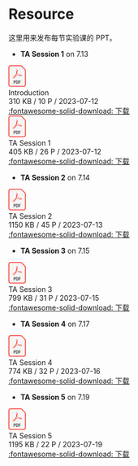 # Resource

这里用来发布每节实验课的 PPT。

* **TA Session 1** on 7.13

<div class="card file-block" markdown="1">
<div class="file-icon"><img src="../assets/pdf.svg" style="height: 3em;"></div>
<div class="file-body">
<div class="file-title">Introduction</div>
<div class="file-meta">310 KB / 10 P / 2023-07-12</div>
</div>
<a class="down-button" target="_blank" href="../assets/Introduction.pdf" markdown="1">:fontawesome-solid-download: 下载</a>
</div>
<div class="card file-block" markdown="1">
<div class="file-icon"><img src="../assets/pdf.svg" style="height: 3em;"></div>
<div class="file-body">
<div class="file-title">TA Session 1</div>
<div class="file-meta">405 KB / 26 P / 2023-07-12</div>
</div>
<a class="down-button" target="_blank" href="../assets/TA_Session_1.pdf" markdown="1">:fontawesome-solid-download: 下载</a>
</div>

* **TA Session 2** on 7.14

<div class="card file-block" markdown="1">
<div class="file-icon"><img src="../assets/pdf.svg" style="height: 3em;"></div>
<div class="file-body">
<div class="file-title">TA Session 2</div>
<div class="file-meta">1150 KB / 45 P / 2023-07-13</div>
</div>
<a class="down-button" target="_blank" href="../assets/TA_Session_2.pdf" markdown="1">:fontawesome-solid-download: 下载</a>
</div>

* **TA Session 3** on 7.15

<div class="card file-block" markdown="1">
<div class="file-icon"><img src="../assets/pdf.svg" style="height: 3em;"></div>
<div class="file-body">
<div class="file-title">TA Session 3</div>
<div class="file-meta">799 KB / 31 P / 2023-07-15</div>
</div>
<a class="down-button" target="_blank" href="../assets/TA_Session_3.pdf" markdown="1">:fontawesome-solid-download: 下载</a>
</div>

* **TA Session 4** on 7.17

<div class="card file-block" markdown="1">
<div class="file-icon"><img src="../assets/pdf.svg" style="height: 3em;"></div>
<div class="file-body">
<div class="file-title">TA Session 4</div>
<div class="file-meta">774 KB / 32 P / 2023-07-16</div>
</div>
<a class="down-button" target="_blank" href="../assets/TA_Session_4.pdf" markdown="1">:fontawesome-solid-download: 下载</a>
</div>

* **TA Session 5** on 7.19

<div class="card file-block" markdown="1">
<div class="file-icon"><img src="../assets/pdf.svg" style="height: 3em;"></div>
<div class="file-body">
<div class="file-title">TA Session 5</div>
<div class="file-meta">1195 KB / 22 P / 2023-07-19</div>
</div>
<a class="down-button" target="_blank" href="../assets/TA_Session_5.pdf" markdown="1">:fontawesome-solid-download: 下载</a>
</div>